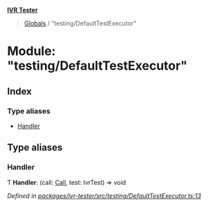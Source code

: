 **[IVR Tester](../README.md)**

> [Globals](../README.md) / "testing/DefaultTestExecutor"

# Module: "testing/DefaultTestExecutor"

## Index

### Type aliases

* [Handler](_testing_defaulttestexecutor_.md#handler)

## Type aliases

### Handler

Ƭ  **Handler**: (call: [Call](../interfaces/_call_call_.call.md), test: IvrTest) => void

*Defined in [packages/ivr-tester/src/testing/DefaultTestExecutor.ts:13](https://github.com/SketchingDev/ivr-tester/blob/dbcb3f7/packages/ivr-tester/src/testing/DefaultTestExecutor.ts#L13)*
